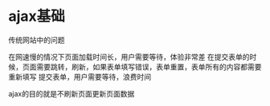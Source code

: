 # ajax基础


传统网站中的问题

在网速慢的情况下页面加载时间长，用户需要等待，体验非常差
在提交表单的时候，页面需要跳转，刷新，如果表单填写错误，表单重置，表单所有的内容都需要重新填写
提交表单，用户需要等待，浪费时间

ajax的目的就是不刷新页面更新页面数据
